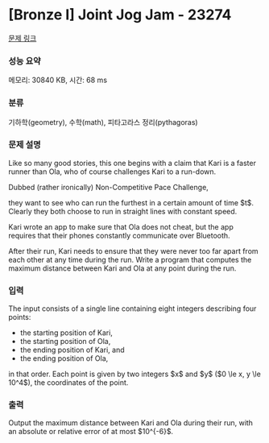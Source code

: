 # [Bronze I] Joint Jog Jam - 23274 

[문제 링크](https://www.acmicpc.net/problem/23274) 

### 성능 요약

메모리: 30840 KB, 시간: 68 ms

### 분류

기하학(geometry), 수학(math), 피타고라스 정리(pythagoras)

### 문제 설명

<p>Like so many good stories, this one begins with a claim that Kari is a faster runner than Ola, who of course challenges Kari to a run-down.</p>

<p>Dubbed (rather ironically) Non-Competitive Pace Challenge,</p>

<p>they want to see who can run the furthest in a certain amount of time $t$.  Clearly they both choose to run in straight lines with constant speed.</p>

<p>Kari wrote an app to make sure that Ola does not cheat, but the app requires that their phones constantly communicate over Bluetooth.</p>

<p>After their run, Kari needs to ensure that they were never too far apart from each other at any time during the run.  Write a program that computes the maximum distance between Kari and Ola at any point during the run.</p>

### 입력 

 <p>The input consists of a single line containing eight integers describing four points:</p>

<ul>
	<li>the starting position of Kari,</li>
	<li>the starting position of Ola,</li>
	<li>the ending position of Kari, and</li>
	<li>the ending position of Ola,</li>
</ul>

<p>in that order.  Each point is given by two integers $x$ and $y$ ($0 \le x, y \le 10^4$), the coordinates of the point.</p>

### 출력 

 <p>Output the maximum distance between Kari and Ola during their run, with an absolute or relative error of at most $10^{-6}$.</p>


